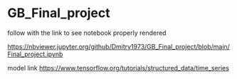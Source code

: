 # GB_Final_project

follow with the link to see notebook properly rendered 

https://nbviewer.jupyter.org/github/Dmitry1973/GB_Final_project/blob/main/Final_project.ipynb

model link
https://www.tensorflow.org/tutorials/structured_data/time_series


